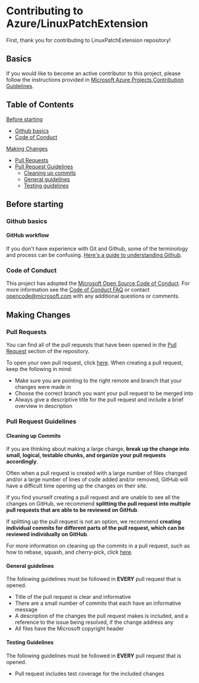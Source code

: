 # Contributing to Azure/LinuxPatchExtension
First, thank you for contributing to LinuxPatchExtension repository!

## Basics
If you would like to become an active contributor to this project, please follow the instructions provided in [Microsoft Azure Projects Contribution Guidelines](http://azure.github.io/guidelines/).

## Table of Contents
[Before starting](#before-starting)
- [Github basics](#github-basics)
- [Code of Conduct](#code-of-conduct)

[Making Changes](#making-changes)
- [Pull Requests](#pull-requests)
- [Pull Request Guidelines](#pull-request-guidelines)
    - [Cleaning up commits](#cleaning-up-commits)
    - [General guidelines](#general-guidelines)
    - [Testing guidelines](#testing-guidelines)

## Before starting

### Github basics

#### GitHub workflow

If you don't have experience with Git and Github, some of the terminology and process can be confusing. [Here's a guide to understanding Github](https://guides.github.com/introduction/flow/).

### Code of Conduct

This project has adopted the [Microsoft Open Source Code of Conduct](https://opensource.microsoft.com/codeofconduct/). For more information see the [Code of Conduct FAQ](https://opensource.microsoft.com/codeofconduct/faq/) or contact [opencode@microsoft.com](mailto:opencode@microsoft.com) with any additional questions or comments.

## Making Changes

### Pull Requests

You can find all of the pull requests that have been opened in the [Pull Request](https://github.com/Azure/LinuxPatchExtension/pulls) section of the repository.

To open your own pull request, click [here](https://github.com/Azure/LinuxPatchExtension/compare). When creating a pull request, keep the following in mind:
- Make sure you are pointing to the right remote and branch that your changes were made in
- Choose the correct branch you want your pull request to be merged into
- Always give a descriptive title for the pull request and include a brief overview in description

### Pull Request Guidelines

#### Cleaning up Commits

If you are thinking about making a large change, **break up the change into small, logical, testable chunks, and organize your pull requests accordingly**.

Often when a pull request is created with a large number of files changed and/or a large number of lines of code added and/or removed, GitHub will have a difficult time opening up the changes on their site. 

If you find yourself creating a pull request and are unable to see all the changes on GitHub, we recommend **splitting the pull request into multiple pull requests that are able to be reviewed on GitHub**.

If splitting up the pull request is not an option, we recommend **creating individual commits for different parts of the pull request, which can be reviewed individually on GitHub**.

For more information on cleaning up the commits in a pull request, such as how to rebase, squash, and cherry-pick, click [here](https://github.com/Azure/azure-powershell/blob/dev/documentation/development-docs/cleaning-up-commits.md).

#### General guidelines

The following guidelines must be followed in **EVERY** pull request that is opened.

- Title of the pull request is clear and informative
- There are a small number of commits that each have an informative message
- A description of the changes the pull request makes is included, and a reference to the issue being resolved, if the change address any
- All files have the Microsoft copyright header

#### Testing Guidelines

The following guidelines must be followed in **EVERY** pull request that is opened.

- Pull request includes test coverage for the included changes